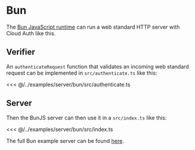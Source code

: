 # Bun

The [Bun JavaScript runtime](https://bun.sh/) can run a web standard HTTP server with Cloud Auth like this.

## Verifier

An `authenticateRequest` function that validates an incoming web standard request can be implemented in `src/authenticate.ts` like this:

<<< @/../examples/server/bun/src/authenticate.ts

## Server

Then the BunJS server can then use it in a `src/index.ts` like this:

<<< @/../examples/server/bun/src/index.ts

The full Bun example server can be found [here](https://github.com/feathersdev/examples/tree/main/server/bun).

